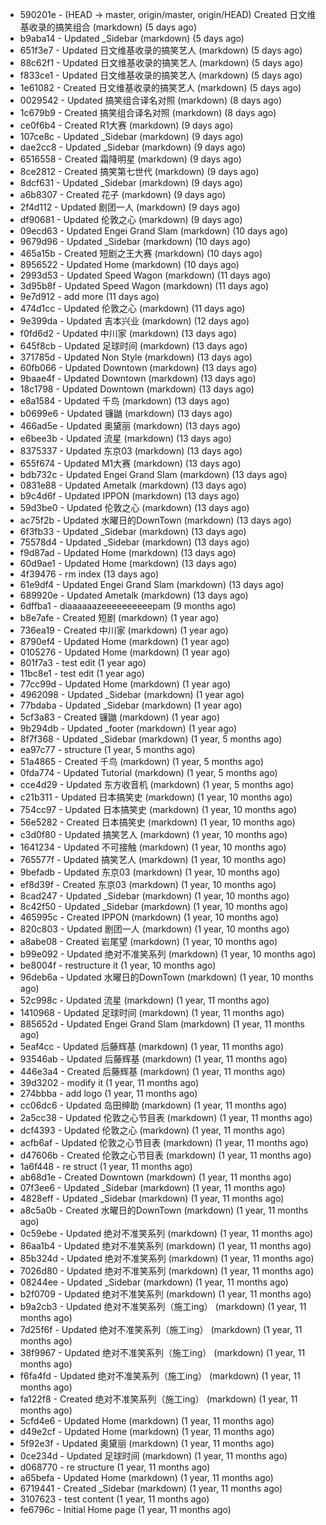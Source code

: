 * 590201e - (HEAD -> master, origin/master, origin/HEAD) Created 日文维基收录的搞笑组合 (markdown) (5 days ago) <TC>
* b9aba14 - Updated _Sidebar (markdown) (5 days ago) <TC>
* 651f3e7 - Updated 日文维基收录的搞笑艺人 (markdown) (5 days ago) <TC>
* 88c62f1 - Updated 日文维基收录的搞笑艺人 (markdown) (5 days ago) <TC>
* f833ce1 - Updated 日文维基收录的搞笑艺人 (markdown) (5 days ago) <TC>
* 1e61082 - Created 日文维基收录的搞笑艺人 (markdown) (5 days ago) <TC>
* 0029542 - Updated 搞笑组合译名对照 (markdown) (8 days ago) <TC>
* 1c679b9 - Created 搞笑组合译名对照 (markdown) (8 days ago) <TC>
* ce0f6b4 - Created R1大赛 (markdown) (9 days ago) <TC>
* 107ce8c - Updated _Sidebar (markdown) (9 days ago) <TC>
* dae2cc8 - Updated _Sidebar (markdown) (9 days ago) <TC>
* 6516558 - Created 霜降明星 (markdown) (9 days ago) <TC>
* 8ce2812 - Created 搞笑第七世代 (markdown) (9 days ago) <TC>
* 8dcf631 - Updated _Sidebar (markdown) (9 days ago) <TC>
* a6b8307 - Created 花子 (markdown) (9 days ago) <TC>
* 2f4d112 - Updated 剧团一人 (markdown) (9 days ago) <TC>
* df90681 - Updated 伦敦之心 (markdown) (9 days ago) <TC>
* 09ecd63 - Updated Engei Grand Slam (markdown) (10 days ago) <TC>
* 9679d96 - Updated _Sidebar (markdown) (10 days ago) <TC>
* 465a15b - Created 短剧之王大赛 (markdown) (10 days ago) <TC>
* 8956522 - Updated Home (markdown) (10 days ago) <TC>
* 2993d53 - Updated Speed Wagon (markdown) (11 days ago) <TC>
* 3d95b8f - Updated Speed Wagon (markdown) (11 days ago) <TC>
* 9e7d912 - add more (11 days ago) <tcgriffith>
* 474d1cc - Updated 伦敦之心 (markdown) (11 days ago) <TC>
* 9e399da - Updated 吉本兴业 (markdown) (12 days ago) <TC>
* f0fd6d2 - Updated 中川家 (markdown) (13 days ago) <TC>
* 645f8cb - Updated 足球时间 (markdown) (13 days ago) <TC>
* 371785d - Updated Non Style (markdown) (13 days ago) <TC>
* 60fb066 - Updated Downtown (markdown) (13 days ago) <TC>
* 9baae4f - Updated Downtown (markdown) (13 days ago) <TC>
* 18c1798 - Updated Downtown (markdown) (13 days ago) <TC>
* e8a1584 - Updated 千鸟 (markdown) (13 days ago) <TC>
* b0699e6 - Updated 镰鼬 (markdown) (13 days ago) <TC>
* 466ad5e - Updated 奥黛丽 (markdown) (13 days ago) <TC>
* e6bee3b - Updated 流星 (markdown) (13 days ago) <TC>
* 8375337 - Updated 东京03 (markdown) (13 days ago) <TC>
* 655f674 - Updated M1大赛 (markdown) (13 days ago) <TC>
* bdb732c - Updated Engei Grand Slam (markdown) (13 days ago) <TC>
* 0831e88 - Updated Ametalk (markdown) (13 days ago) <TC>
* b9c4d6f - Updated IPPON (markdown) (13 days ago) <TC>
* 59d3be0 - Updated 伦敦之心 (markdown) (13 days ago) <TC>
* ac75f2b - Updated 水曜日的DownTown (markdown) (13 days ago) <TC>
* 6f3fb33 - Updated _Sidebar (markdown) (13 days ago) <TC>
* 75578d4 - Updated _Sidebar (markdown) (13 days ago) <TC>
* f9d87ad - Updated Home (markdown) (13 days ago) <TC>
* 60d9ae1 - Updated Home (markdown) (13 days ago) <TC>
* 4f39476 - rm index (13 days ago) <tcgriffith>
* 61e9df4 - Updated Engei Grand Slam (markdown) (13 days ago) <TC>
* 689920e - Updated Ametalk (markdown) (13 days ago) <TC>
* 6dffba1 - diaaaaaazeeeeeeeeeepam (9 months ago) <tcgriffith>
* b8e7afe - Created 短剧 (markdown) (1 year ago) <TC>
* 736ea19 - Created 中川家 (markdown) (1 year ago) <TC>
* 8790ef4 - Updated Home (markdown) (1 year ago) <TC>
* 0105276 - Updated Home (markdown) (1 year ago) <TC>
* 801f7a3 - test edit (1 year ago) <TC>
* 11bc8e1 - test edit (1 year ago) <TC>
* 77cc99d - Updated Home (markdown) (1 year ago) <TC>
* 4962098 - Updated _Sidebar (markdown) (1 year ago) <TC>
* 77bdaba - Updated _Sidebar (markdown) (1 year ago) <TC>
* 5cf3a83 - Created 镰鼬 (markdown) (1 year ago) <TC>
* 9b294db - Updated _footer (markdown) (1 year ago) <TC>
* 8f7f368 - Updated _Sidebar (markdown) (1 year, 5 months ago) <TC>
* ea97c77 - structure (1 year, 5 months ago) <tcgriffith>
* 51a4865 - Created 千鸟 (markdown) (1 year, 5 months ago) <TC>
* 0fda774 - Updated Tutorial (markdown) (1 year, 5 months ago) <TC>
* cce4d29 - Updated 东方收音机 (markdown) (1 year, 5 months ago) <TC>
* c21b311 - Updated 日本搞笑史 (markdown) (1 year, 10 months ago) <TC>
* 754cc97 - Updated 日本搞笑史 (markdown) (1 year, 10 months ago) <TC>
* 56e5282 - Created 日本搞笑史 (markdown) (1 year, 10 months ago) <TC>
* c3d0f80 - Updated 搞笑艺人 (markdown) (1 year, 10 months ago) <TC>
* 1641234 - Updated 不可接触 (markdown) (1 year, 10 months ago) <crossrx>
* 765577f - Updated 搞笑艺人 (markdown) (1 year, 10 months ago) <TC>
* 9befadb - Updated 东京03 (markdown) (1 year, 10 months ago) <TC>
* ef8d39f - Created 东京03 (markdown) (1 year, 10 months ago) <TC>
* 8cad247 - Updated _Sidebar (markdown) (1 year, 10 months ago) <TC>
* 8c42f50 - Updated _Sidebar (markdown) (1 year, 10 months ago) <TC>
* 465995c - Created IPPON (markdown) (1 year, 10 months ago) <TC>
* 820c803 - Updated 剧团一人 (markdown) (1 year, 10 months ago) <TC>
* a8abe08 - Created 岩尾望 (markdown) (1 year, 10 months ago) <TC>
* b99e092 - Updated 绝对不准笑系列 (markdown) (1 year, 10 months ago) <Humi2314>
* be8004f - restructure it (1 year, 10 months ago) <tcgriffith>
* 96deb6a - Updated 水曜日的DownTown (markdown) (1 year, 10 months ago) <Humi2314>
* 52c998c - Updated 流星 (markdown) (1 year, 11 months ago) <tohrusnbs>
* 1410968 - Updated 足球时间 (markdown) (1 year, 11 months ago) <TC>
* 885652d - Updated Engei Grand Slam (markdown) (1 year, 11 months ago) <TC>
* 5eaf4cc - Updated 后藤辉基 (markdown) (1 year, 11 months ago) <TC>
* 93546ab - Updated 后藤辉基 (markdown) (1 year, 11 months ago) <TC>
* 446e3a4 - Created 后藤辉基 (markdown) (1 year, 11 months ago) <TC>
* 39d3202 - modify it (1 year, 11 months ago) <tcgriffith>
* 274bbba - add logo (1 year, 11 months ago) <tcgriffith>
* cc06dc6 - Updated 岛田绅助 (markdown) (1 year, 11 months ago) <TC>
* 2a5cc38 - Updated 伦敦之心节目表 (markdown) (1 year, 11 months ago) <TC>
* dcf4393 - Updated 伦敦之心 (markdown) (1 year, 11 months ago) <TC>
* acfb6af - Updated 伦敦之心节目表 (markdown) (1 year, 11 months ago) <TC>
* d47606b - Created 伦敦之心节目表 (markdown) (1 year, 11 months ago) <TC>
* 1a6f448 - re struct (1 year, 11 months ago) <tcgriffith>
* ab68d1e - Created Downtown (markdown) (1 year, 11 months ago) <TC>
* 07f3ee6 - Updated _Sidebar (markdown) (1 year, 11 months ago) <TC>
* 4828eff - Updated _Sidebar (markdown) (1 year, 11 months ago) <Humi2314>
* a8c5a0b - Created 水曜日的DownTown (markdown) (1 year, 11 months ago) <Humi2314>
* 0c59ebe - Updated 绝对不准笑系列 (markdown) (1 year, 11 months ago) <Humi2314>
* 86aa1b4 - Updated 绝对不准笑系列 (markdown) (1 year, 11 months ago) <Humi2314>
* 85b324d - Updated 绝对不准笑系列 (markdown) (1 year, 11 months ago) <Humi2314>
* 7026d80 - Updated 绝对不准笑系列 (markdown) (1 year, 11 months ago) <Humi2314>
* 08244ee - Updated _Sidebar (markdown) (1 year, 11 months ago) <Humi2314>
* b2f0709 - Updated 绝对不准笑系列 (markdown) (1 year, 11 months ago) <Humi2314>
* b9a2cb3 - Updated 绝对不准笑系列（施工ing） (markdown) (1 year, 11 months ago) <Humi2314>
* 7d25f6f - Updated 绝对不准笑系列（施工ing） (markdown) (1 year, 11 months ago) <Humi2314>
* 38f9967 - Updated 绝对不准笑系列（施工ing） (markdown) (1 year, 11 months ago) <Humi2314>
* f6fa4fd - Updated 绝对不准笑系列（施工ing） (markdown) (1 year, 11 months ago) <Humi2314>
* fa122f8 - Created 绝对不准笑系列（施工ing） (markdown) (1 year, 11 months ago) <Humi2314>
* 5cfd4e6 - Updated Home (markdown) (1 year, 11 months ago) <TC>
* d49e2cf - Updated Home (markdown) (1 year, 11 months ago) <TC>
* 5f92e3f - Updated 奥黛丽 (markdown) (1 year, 11 months ago) <TC>
* 0ce234d - Updated 足球时间 (markdown) (1 year, 11 months ago) <TC>
* d068770 - re structure (1 year, 11 months ago) <tcgriffith>
* a65befa - Updated Home (markdown) (1 year, 11 months ago) <TC>
* 6719441 - Created _Sidebar (markdown) (1 year, 11 months ago) <TC>
* 3107623 - test content (1 year, 11 months ago) <tcgriffith>
* fe6796c - Initial Home page (1 year, 11 months ago) <TC>